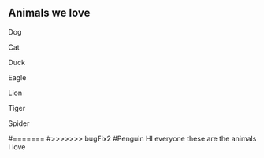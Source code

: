 ## Animals we love
Dog

Cat

Duck

Eagle

Lion

Tiger

Spider

#=======
#>>>>>>> bugFix2
#Penguin
HI everyone these are the animals I love 
